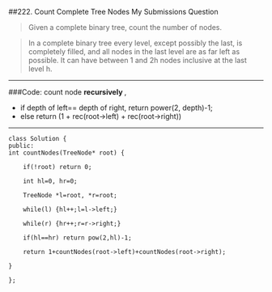 ##222. Count Complete Tree Nodes My Submissions Question

> Given a complete binary tree, count the number of nodes.

> In a complete binary tree every level, except possibly the last, is completely filled, and all nodes in the last level are as far left as possible. It can have between 1 and 2h nodes inclusive at the last level h.

---
###Code:
count node <b> recursively </b>, 
  - if depth of left== depth of right, return power(2, depth)-1;
  - else return (1 + rec(root->left) + rec(root->right))  

---


    class Solution {  
    public:  
    int countNodes(TreeNode* root) {  

        if(!root) return 0;

        int hl=0, hr=0;

        TreeNode *l=root, *r=root;

        while(l) {hl++;l=l->left;}

        while(r) {hr++;r=r->right;}

        if(hl==hr) return pow(2,hl)-1;

        return 1+countNodes(root->left)+countNodes(root->right);   

    }

    };
